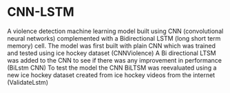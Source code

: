 # CNN-LSTM
A violence detection machine learning model built using CNN (convolutional neural networks) complemented with a Bidirectional  LSTM (long short term memory) cell.
The model was first built with plain CNN which was trained and tested using ice hockey dataset (CNNViolence)
A Bi directional LTSM was added to the CNN to see if there was any improvement in performance (BiLstm CNN)
To test the model the CNN BiLTSM was reevaluated using a new ice  hockey dataset created from ice hockey videos from the internet (ValidateLstm)
